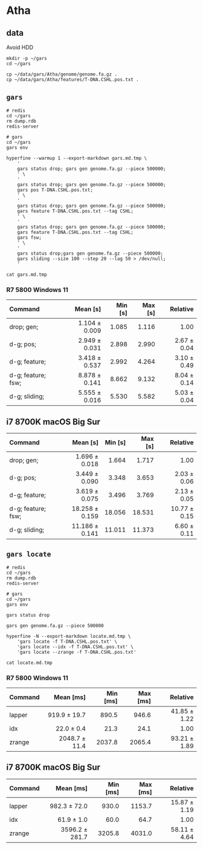 # Atha

## data

Avoid HDD

```shell
mkdir -p ~/gars
cd ~/gars

cp ~/data/gars/Atha/genome/genome.fa.gz .
cp ~/data/gars/Atha/features/T-DNA.CSHL.pos.txt .

```

## `gars`

```shell
# redis
cd ~/gars
rm dump.rdb
redis-server

# gars
cd ~/gars
gars env

hyperfine --warmup 1 --export-markdown gars.md.tmp \
    '
    gars status drop; gars gen genome.fa.gz --piece 500000;
    ' \
    '
    gars status drop; gars gen genome.fa.gz --piece 500000;
    gars pos T-DNA.CSHL.pos.txt;
    ' \
    '
    gars status drop; gars gen genome.fa.gz --piece 500000;
    gars feature T-DNA.CSHL.pos.txt --tag CSHL;
    ' \
    '
    gars status drop; gars gen genome.fa.gz --piece 500000;
    gars feature T-DNA.CSHL.pos.txt --tag CSHL;
    gars fsw;
    ' \
    '
    gars status drop;gars gen genome.fa.gz --piece 500000;
    gars sliding --size 100 --step 20 --lag 50 > /dev/null;
    '

cat gars.md.tmp

```

### R7 5800 Windows 11

| Command            |      Mean [s] | Min [s] | Max [s] |    Relative |
|:-------------------|--------------:|--------:|--------:|------------:|
| drop; gen;         | 1.104 ± 0.009 |   1.085 |   1.116 |        1.00 |
| d-g; pos;          | 2.949 ± 0.031 |   2.898 |   2.990 | 2.67 ± 0.04 |
| d-g; feature;      | 3.418 ± 0.537 |   2.992 |   4.264 | 3.10 ± 0.49 |
| d-g; feature; fsw; | 8.878 ± 0.141 |   8.662 |   9.132 | 8.04 ± 0.14 |
| d-g; sliding;      | 5.555 ± 0.016 |   5.530 |   5.582 | 5.03 ± 0.04 |

## i7 8700K macOS Big Sur

| Command            |       Mean [s] | Min [s] | Max [s] |     Relative |
|:-------------------|---------------:|--------:|--------:|-------------:|
| drop; gen;         |  1.696 ± 0.018 |   1.664 |   1.717 |         1.00 |
| d-g; pos;          |  3.449 ± 0.090 |   3.348 |   3.653 |  2.03 ± 0.06 |
| d-g; feature;      |  3.619 ± 0.075 |   3.496 |   3.769 |  2.13 ± 0.05 |
| d-g; feature; fsw; | 18.258 ± 0.159 |  18.056 |  18.531 | 10.77 ± 0.15 |
| d-g; sliding;      | 11.186 ± 0.141 |  11.011 |  11.373 |  6.60 ± 0.11 |


## `gars locate`

```shell
# redis
cd ~/gars
rm dump.rdb
redis-server

# gars
cd ~/gars
gars env

gars status drop

gars gen genome.fa.gz --piece 500000

hyperfine -N --export-markdown locate.md.tmp \
    'gars locate -f T-DNA.CSHL.pos.txt' \
    'gars locate --idx -f T-DNA.CSHL.pos.txt' \
    'gars locate --zrange -f T-DNA.CSHL.pos.txt'

cat locate.md.tmp

```

### R7 5800 Windows 11

| Command |     Mean [ms] | Min [ms] | Max [ms] |     Relative |
|:--------|--------------:|---------:|---------:|-------------:|
| lapper  |  919.9 ± 19.7 |    890.5 |    946.6 | 41.85 ± 1.22 |
| idx     |    22.0 ± 0.4 |     21.3 |     24.1 |         1.00 |
| zrange  | 2048.7 ± 11.4 |   2037.8 |   2065.4 | 93.21 ± 1.89 |

## i7 8700K macOS Big Sur

| Command |      Mean [ms] | Min [ms] | Max [ms] |     Relative |
|:--------|---------------:|---------:|---------:|-------------:|
| lapper  |   982.3 ± 72.0 |    930.0 |   1153.7 | 15.87 ± 1.19 |
| idx     |     61.9 ± 1.0 |     60.0 |     64.7 |         1.00 |
| zrange  | 3596.2 ± 281.7 |   3205.8 |   4031.0 | 58.11 ± 4.64 |
